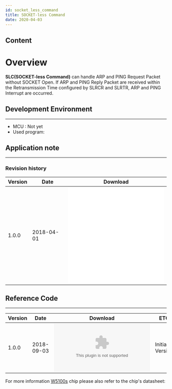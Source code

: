 ```yaml
---
id: socket_less_command
title: SOCKET-less Command
date: 2020-04-03
---
```



## Content

# Overview

**SLC(SOCKET-less Command)** can handle ARP and PING Request Packet without SOCKET Open.
If ARP and PING Reply Packet are received within the Retransmission Time configured by SLRCR and SLRTR, ARP and PING Interrupt are occurred. 

## Development Environment
--------
- MCU : Not yet
- Used program: 

## Application note

-----

### Revision history

<table>
<thead>
<tr class="header">
<th>Version</th>
<th>Date</th>
<th>Download</th>
</tr>
</thead>
<tbody>
<tr class="odd">
<td>1.0.0</td>
<td>2018-04-01</td>
<td><embed src="/document_framework/img/products/w5100s/application/w5100s_an_slc_v100k.pdf" /><br />
<embed src="/document_framework/img/products/w5100s/application/w5100s_an_slc_v100e.pdf" class="align-center" /></td>
</tr>
</tbody>
</table>

## Reference Code

-----

| Version | Date       | Download                                                                                                | ETC             |
| ------- | ---------- | ------------------------------------------------------------------------------------------------------- | --------------- |
| 1.0.0   | 2018-09-03 | ![W5100S\_EVB\_AN\_CoIDE\_SLC\_V100.zip](/document_framework/img/products/w5100s/application/w5100s_evb_an_coide_slc_v100.zip) | Initial Version |

For more information [W5100s](/products/w5100s/datasheet) chip please
also refer to the chip's datasheet:
